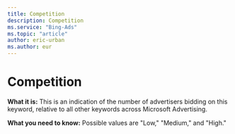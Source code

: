 ```yaml
---
title: Competition
description: Competition
ms.service: "Bing-Ads"
ms.topic: "article"
author: eric-urban
ms.author: eur
---
```


# Competition

**What it is:**  This is an indication of the number of advertisers bidding on this keyword, relative to all other keywords across Microsoft Advertising.

**What you need to know:**  Possible values are "Low," "Medium," and "High."


